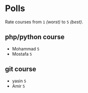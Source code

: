 # Polls

Rate courses from `1` _(worst)_ to `5` _(best)_.

## php/python course

- Mohammad `5`
- Mostafa `5`

## git course

- yasin `5`
- Amir `5`
